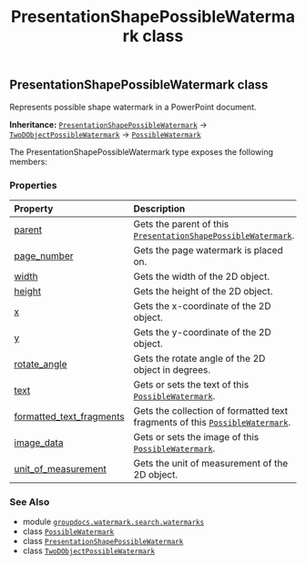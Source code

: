 ﻿---
title: PresentationShapePossibleWatermark class
second_title: GroupDocs.Watermark for Python via .NET API References
description: 
type: docs
url: /python-net/groupdocs.watermark.search.watermarks/presentationshapepossiblewatermark/
is_root: false
weight: 210
---

## PresentationShapePossibleWatermark class

Represents possible shape watermark in a PowerPoint document.



**Inheritance:** [`PresentationShapePossibleWatermark`](/watermark/python-net/groupdocs.watermark.search.watermarks/presentationshapepossiblewatermark) → 
[`TwoDObjectPossibleWatermark`](/watermark/python-net/groupdocs.watermark.search/twodobjectpossiblewatermark) → 
[`PossibleWatermark`](/watermark/python-net/groupdocs.watermark.search/possiblewatermark)



The PresentationShapePossibleWatermark type exposes the following members:

### Properties
| Property | Description |
| :- | :- |
| [parent](/watermark/python-net/groupdocs.watermark.search.watermarks/presentationshapepossiblewatermark/parent) | Gets the parent of this [`PresentationShapePossibleWatermark`](/watermark/python-net/groupdocs.watermark.search.watermarks/presentationshapepossiblewatermark). |
| [page_number](/watermark/python-net/groupdocs.watermark.search.watermarks/presentationshapepossiblewatermark/page_number) | Gets the page watermark is placed on. |
| [width](/watermark/python-net/groupdocs.watermark.search.watermarks/presentationshapepossiblewatermark/width) | Gets the width of the 2D object. |
| [height](/watermark/python-net/groupdocs.watermark.search.watermarks/presentationshapepossiblewatermark/height) | Gets the height of the 2D object. |
| [x](/watermark/python-net/groupdocs.watermark.search.watermarks/presentationshapepossiblewatermark/x) | Gets the x-coordinate of the 2D object. |
| [y](/watermark/python-net/groupdocs.watermark.search.watermarks/presentationshapepossiblewatermark/y) | Gets the y-coordinate of the 2D object. |
| [rotate_angle](/watermark/python-net/groupdocs.watermark.search.watermarks/presentationshapepossiblewatermark/rotate_angle) | Gets the rotate angle of the 2D object in degrees. |
| [text](/watermark/python-net/groupdocs.watermark.search.watermarks/presentationshapepossiblewatermark/text) | Gets or sets the text of this [`PossibleWatermark`](/watermark/python-net/groupdocs.watermark.search/possiblewatermark). |
| [formatted_text_fragments](/watermark/python-net/groupdocs.watermark.search.watermarks/presentationshapepossiblewatermark/formatted_text_fragments) | Gets the collection of formatted text fragments of this [`PossibleWatermark`](/watermark/python-net/groupdocs.watermark.search/possiblewatermark). |
| [image_data](/watermark/python-net/groupdocs.watermark.search.watermarks/presentationshapepossiblewatermark/image_data) | Gets or sets the image of this [`PossibleWatermark`](/watermark/python-net/groupdocs.watermark.search/possiblewatermark). |
| [unit_of_measurement](/watermark/python-net/groupdocs.watermark.search.watermarks/presentationshapepossiblewatermark/unit_of_measurement) | Gets the unit of measurement of the 2D object. |



### See Also
* module [`groupdocs.watermark.search.watermarks`](..)
* class [`PossibleWatermark`](/watermark/python-net/groupdocs.watermark.search/possiblewatermark)
* class [`PresentationShapePossibleWatermark`](/watermark/python-net/groupdocs.watermark.search.watermarks/presentationshapepossiblewatermark)
* class [`TwoDObjectPossibleWatermark`](/watermark/python-net/groupdocs.watermark.search/twodobjectpossiblewatermark)
